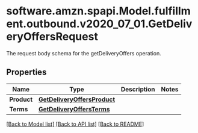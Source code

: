 # software.amzn.spapi.Model.fulfillment.outbound.v2020_07_01.GetDeliveryOffersRequest
The request body schema for the getDeliveryOffers operation.

## Properties

Name | Type | Description | Notes
------------ | ------------- | ------------- | -------------
**Product** | [**GetDeliveryOffersProduct**](GetDeliveryOffersProduct.md) |  | 
**Terms** | [**GetDeliveryOffersTerms**](GetDeliveryOffersTerms.md) |  | 

[[Back to Model list]](../README.md#documentation-for-models) [[Back to API list]](../README.md#documentation-for-api-endpoints) [[Back to README]](../README.md)

